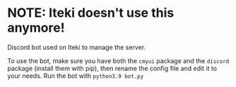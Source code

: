 # NOTE: Iteki doesn't use this anymore!

Discord bot used on Iteki to manage the server.

To use the bot, make sure you have both the `cmyui` package and the `discord` package (install them with pip), then rename the config file and edit it to your needs. Run the bot with `python3.9 bot.py`
